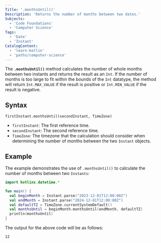 ```yaml
---
Title: '.monthsUntil()'
Description: 'Returns the number of months between two dates.'
Subjects:
  - 'Code Foundations'
  - 'Computer Science'
Tags:
  - 'Date'
  - 'Instant'
CatalogContent:
  - 'learn-kotlin'
  - 'paths/computer-science'
---
```


The **`.monthsUntil()`** method calculates the number of whole months between two instants and returns the result as an `Int`. If the number of months is too large to fit within the bounds of the `Int` datatype, the method will return `Int.MAX_VALUE` if the result is positive or `Int.MIN_VALUE` if the result is negative.

## Syntax

```pseudo
firstInstant.monthsUntil(secondInstant, TimeZone)
```

- `firstInstant`: The first reference time.
- `secondInstant`: The second reference time.
- `TimeZone`: The timezone that the calculation should consider when determining the number of months between the two `Instant` objects.

## Example

The example demonstrates the use of `.monthsUntil()` to calculate the number of months between two `Instants`:

```kotlin
import kotlinx.datetime.*

fun main() {
  val beginMonth = Instant.parse("2023-12-01T12:00:00Z")
  val endMonth = Instant.parse("2024-12-01T12:00:00Z")
  val defaultTZ = TimeZone.currentSystemDefault()
  val monthsUntil = beginMonth.monthsUntil(endMonth, defaultTZ)
  println(monthsUntil)
}
```

The output for the above code will be as follows:

```shell
12
```

